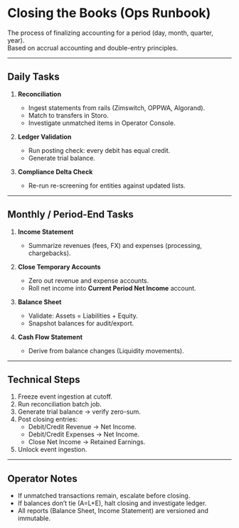 # Closing the Books (Ops Runbook)

The process of finalizing accounting for a period (day, month, quarter, year).  
Based on accrual accounting and double-entry principles.

---

## Daily Tasks

1. **Reconciliation**  
   - Ingest statements from rails (Zimswitch, OPPWA, Algorand).  
   - Match to transfers in Storo.  
   - Investigate unmatched items in Operator Console.  

2. **Ledger Validation**  
   - Run posting check: every debit has equal credit.  
   - Generate trial balance.  

3. **Compliance Delta Check**  
   - Re-run re-screening for entities against updated lists.  

---

## Monthly / Period-End Tasks

1. **Income Statement**  
   - Summarize revenues (fees, FX) and expenses (processing, chargebacks).  

2. **Close Temporary Accounts**  
   - Zero out revenue and expense accounts.  
   - Roll net income into **Current Period Net Income** account.  

3. **Balance Sheet**  
   - Validate: Assets = Liabilities + Equity.  
   - Snapshot balances for audit/export.  

4. **Cash Flow Statement**  
   - Derive from balance changes (Liquidity movements).  

---

## Technical Steps

1. Freeze event ingestion at cutoff.  
2. Run reconciliation batch job.  
3. Generate trial balance → verify zero-sum.  
4. Post closing entries:  
   - Debit/Credit Revenue → Net Income.  
   - Debit/Credit Expenses → Net Income.  
   - Close Net Income → Retained Earnings.  
5. Unlock event ingestion.  

---

## Operator Notes

- If unmatched transactions remain, escalate before closing.  
- If balances don’t tie (A=L+E), halt closing and investigate ledger.  
- All reports (Balance Sheet, Income Statement) are versioned and immutable.  

